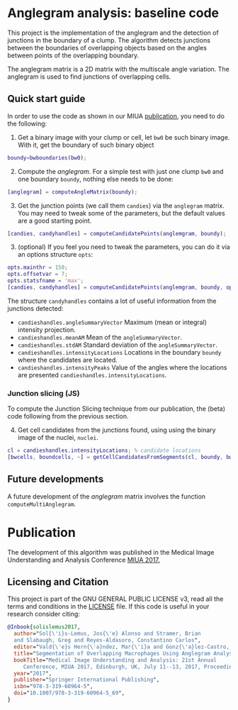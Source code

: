 # Anglegram analysis: baseline code
This project is the implementation of the anglegram and the detection
of junctions in the boundary of a clump.
The algorithm detects junctions between the boundaries of overlapping
objects based on the angles between points of the overlapping
boundary.

The anglegram matrix is a 2D matrix with the multiscale angle variation.
The anglegram is used to find junctions of overlapping cells.

## Quick start guide
In order to use the code as shown in our MIUA
[publication](https://doi.org/10.1007/978-3-319-60964-5_69), you need to
do the following:

1. Get a binary image with your clump or cell, let `bw0` be such binary image.
With it, get the boundary of such binary object
```Matlab
boundy=bwboundaries(bw0);
```

2. Compute the _anglegram_. For a simple test with just one clump `bw0` and one
boundary `boundy`, nothing else needs to be done:
```Matlab
[anglegram] = computeAngleMatrix(boundy);
```

3. Get the junction points (we call them `candies`) via the `anglegram` matrix.
You may need to tweak some of the parameters, but the default values are a good
starting point.
```Matlab
[candies, candyhandles] = computeCandidatePoints(anglemgram, boundy);
```

3. (optional) If you feel you need to tweak the parameters, you can do it via an
options structure `opts`:
```Matlab
opts.mainthr = 150;
opts.offsetvar = 7;
opts.statsfname = 'max';
[candies, candyhandles] = computeCandidatePoints(anglemgram, boundy, opts);
```

The structure `candyhandles` contains a lot of useful information from the
junctions detected:
+ `candieshandles.angleSummaryVector` Maximum (mean or integral) intensity
  projection.
+ `candieshandles.meanAM` Mean of the `angleSummaryVector`.
+ `candieshandles.stdAM` Standard deviation of the `angleSummaryVector`.
+ `candieshandles.intensityLocations` Locations in the boundary `boundy` where
  the candidates are located.
+ `candieshandles.intensityPeaks` Value of the angles where the locations
  are presented `candieshandles.intensityLocations`.

### Junction slicing (JS)
To compute the Junction Slicing technique from our publication, the (beta) code
following from the previous section.

4. Get cell candidates from the junctions found, using using the binary image of
the nuclei, `nuclei`.
```Matlab
cl = candieshandles.intensityLocations; % candidate locations
[bwcells, boundcells, ~] = getCellCandidatesFromSegments(cl, boundy, bw0, nuclei);
```

## Future developments
A future development of the _anglegram_ matrix involves the function
`computeMultiAnglegram`.

# Publication
The development of this algorithm was published in the Medical Image
Understanding and Analysis Conference
[MIUA 2017.](https://doi.org/10.1007/978-3-319-60964-5_69)


## Licensing and Citation
This project is part of the GNU GENERAL PUBLIC LICENSE v3, read all the
terms and conditions in the [LICENSE](./LICENSE) file. If this code
is useful in your research consider citing:
```BibTeX
@Inbook{solislemus2017,
  author="Sol{\'i}s-Lemus, Jos{\'e} Alonso and Stramer, Brian
  and Slabaugh, Greg and Reyes-Aldasoro, Constantino Carlos",
  editor="Vald{\'e}s Hern{\'a}ndez, Mar{\'i}a and Gonz{\'a}lez-Castro, V{\'i}ctor",
  title="Segmentation of Overlapping Macrophages Using Anglegram Analysis",
  bookTitle="Medical Image Understanding and Analysis: 21st Annual
     Conference, MIUA 2017, Edinburgh, UK, July 11--13, 2017, Proceedings",
  year="2017",
  publisher="Springer International Publishing",
  isbn="978-3-319-60964-5",
  doi="10.1007/978-3-319-60964-5_69",
}
```
